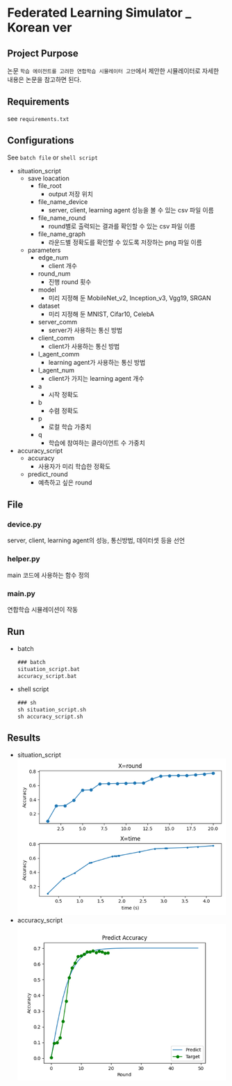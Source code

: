 # Federated Learning Simulator _ Korean ver
## Project Purpose 

논문 `학습 에이전트를 고려한 연합학습 시뮬레이터 고안`에서 제안한 시뮬레이터로 자세한 내용은 논문을 참고하면 된다.

## Requirements

see `requirements.txt`

## Configurations

See `batch file` or `shell script`
- situation_script
  - save loacation
    - file_root
      - output 저장 위치
    - file_name_device
      - server, client, learning agent 성능을 볼 수 있는 csv 파일 이름
    - file_name_round
      - round별로 출력되는 결과를 확인할 수 있는 csv 파일 이름
    - file_name_graph
      -  라운드별 정확도를 확인할 수 있도록 저장하는 png 파일 이름 
  - parameters
    - edge_num
      - client 개수
    - round_num
      - 진행 round 횟수
    - model
      - 미리 지정해 둔 MobileNet_v2, Inception_v3, Vgg19, SRGAN
    - dataset
      - 미리 지정해 둔 MNIST, Cifar10, CelebA
    - server_comm
      - server가 사용하는 통신 방법
    - client_comm
      - client가 사용하는 통신 방법
    - l_agent_comm
      - learning agent가 사용하는 통신 방법
    - l_agent_num
      - client가 가지는 learning agent 개수
    - a
      - 시작 정확도
    - b
      - 수렴 정확도
    - p
      - 로컬 학습 가중치
    - q
      - 학습에 참여하는 클라이언트 수 가중치
- accuracy_script
  - accuracy
    - 사용자가 미리 학습한 정확도
  - predict_round
    - 예측하고 싶은 round

## File

### device.py
server, client, learning agent의 성능, 통신방법, 데이터셋 등을 선언
### helper.py
main 코드에 사용하는 함수 정의
### main.py
연합학습 시뮬레이션이 작동

## Run
- batch
    ``` 
    ### batch
    situation_script.bat
    accuracy_script.bat
    ```
- shell script
    ```
    ### sh
    sh situation_script.sh
    sh accuracy_script.sh
    ```

## Results
- situation_script  
![simulation](./asset/FL_accuracy_Graph.png)
- accuracy_script  
![simulation](./asset/Predict_accuracy.png)
